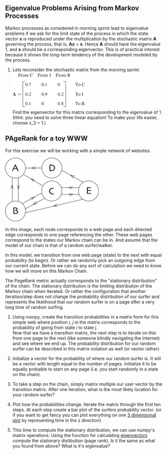 

## Eigenvalue Problems Arising from Markov Processes

Markov processes as considered in morning sprint lead to eigenvalue problems if we ask for the limit state of the process in which the state vector **x** is reproduced under the multiplication by the stochastic matrix **A** governing the process, that is, **Ax** = **x**. Hence **A** should have the eigenvalue 1, and **x** should be a corresponding eigenvector. This is of practical interest because it shows the long-term tendency of the development modeled by the process.

1. Lets reconsider the stochastic matrix from the morning sprint:  
![](images/transition_matix_A.png)  
Find the eigenvector for this matrix corresponding to the eigenvalue of 1. (Hint: you need to solve three linear equation! To make your life easier, choose x_3 = 1.)


## PAgeRank for a toy WWW

For this exercise we will be working with a simple network of websites.

![](images/pageweb.png)

In this image, each node corresponds to a web page and each directed edge corresponds to one page referencing the other.  These web pages correspond to the states our Markov chain can be in.  And assume that the model of our chain is that of a random surfer/walker.  

In this model, we transition from one web page (state) to the next with equal probability (to begin).  Or rather we randomly pick an outgoing edge from our current state.  Before we can do any sort of calculation we need to know how we will move on this Markov Chain.  

The PageRank metric actually corresponds to the "stationary distribution" of the chain.  The stationary distribution is the limiting distribution of the Markov chain when iterated.  Or rather the configuration that another iteration/step does not change the probability distribution of our surfer and represents the likelihood that our random surfer is on a page after a very long time of random surfing.  

1. Using numpy, create the transition probabilities in a matrix form for this simple web where position _i_, _j_ in the matrix corresponds to the probability of going from state _i_ to state _j_.  
Now that we have a transition matrix, the next step is to iterate on this from one page to the next (like someone blindly navigating the internet) and see where we end up. The probability distribution for our random surfer can be described in this matrix notation as well (or vector rather)

2. Initialize a vector for the probability of where our random surfer is.  It will be a vector with length equal to the number of pages.  Initialize it to be equally probable to start on any page (i.e. you start randomly in a state on the chain).

3. To take a step on the chain, simply matrix multiple our user vector by the transition matrix.  After one iteration, what is the most likely location for your random surfer?

4. Plot how the probabilities change.  Iterate the matrix through the first ten steps.  At each step create a bar plot of the surfers probability vector. (or if you want to get fancy you can plot everything on one [3 dimensional plot](http://matplotlib.org/mpl_toolkits/mplot3d/tutorial.html) by representing time in the z direction)

5. This time to compute the stationary distribution, we can use numpy's matrix operations. Using the function for calculating [eigenvectors](http://docs.scipy.org/doc/numpy/reference/generated/numpy.linalg.eig.html) compute the stationary distibution (page rank).  Is it the same as what you found from above?  What is it's eigenvalue?
